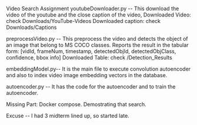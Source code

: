 Video Search Assignment
youtubeDownloader.py -- This download the video of the youtube and the close caption of the video, 
Downloaded Video: check Downloads/YouTube-Videos
Downloaded caption: check Downloads/Captions

preprocessVideo.py -- This preprocess the video and detects the object of an image that belong to MS COCO classes. 
Reports the result in the tabular form: [vidId, frameNum, timestamp, detectedObjId, detectedObjClass, confidence, bbox info]
Downloaded Table: check /Detection_Results

embeddingModel.py-- It is the main file to execute convolution autoencoder and also to index video image embedding vectors in the database.

autoencoder.py -- It has the code for the autoencoder and to train the autoencoder.

Missing Part:
Docker compose.
Demostrating that search. 

Excuse -- I had 3 midterm lined up, so started late. 
